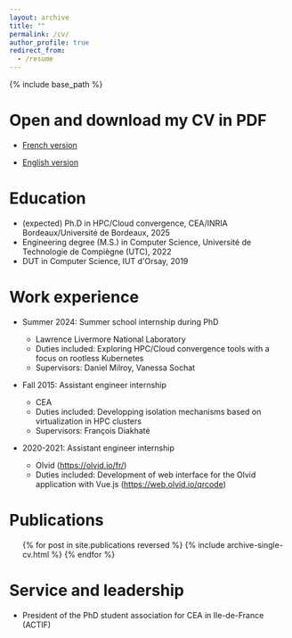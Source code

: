 ```yaml
---
layout: archive
title: ""
permalink: /cv/
author_profile: true
redirect_from:
  - /resume
---
```

{% include base_path %}


Open and download my CV in PDF
======

<ul>
  <li>
    <a href="/files/CV_LiseJolicoeur.pdf" target="_blank" rel="noopener">
      French version
    </a>
  </li>
</ul>

<ul>
  <li>
    <a href="/files/CV_LiseJolicoeur_ENG.pdf" target="_blank" rel="noopener">
      English version
    </a>
  </li>
</ul>


Education
======
* (expected) Ph.D in HPC/Cloud convergence, CEA/INRIA Bordeaux/Université de Bordeaux, 2025
* Engineering degree (M.S.) in Computer Science, Université de Technologie de Compiègne (UTC), 2022
* DUT in Computer Science, IUT d'Orsay, 2019

Work experience
======
* Summer 2024: Summer school internship during PhD
  * Lawrence Livermore National Laboratory
  * Duties included: Exploring HPC/Cloud convergence tools with a focus on rootless Kubernetes
  * Supervisors: Daniel Milroy, Vanessa Sochat

* Fall 2015: Assistant engineer internship
  * CEA
  * Duties included: Developping isolation mechanisms based on virtualization in HPC clusters
  * Supervisors: François Diakhaté

* 2020-2021: Assistant engineer internship
  * Olvid (https://olvid.io/fr/)
  * Duties included: Development of web interface for the Olvid application with Vue.js (https://web.olvid.io/qrcode)


Publications
======
  <ul>{% for post in site.publications reversed %}
    {% include archive-single-cv.html %}
  {% endfor %}</ul>
  
  
Service and leadership
======
* President of the PhD student association for CEA in Ile-de-France (ACTIF)

